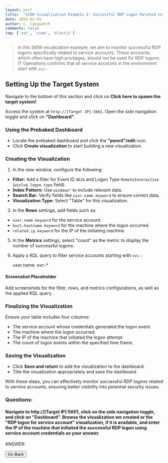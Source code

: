 ```yaml
---
layout: post
title:  "SIEM Visualisation Example 3: Successful RDP Logon Related to Service Accounts"
date: 2025-01-01
author: C. Casquatch
comments: false
tag: ['soc', 'siem', 'elastic']
---
```


> In this SIEM visualization example, we aim to monitor successful RDP logons specifically related to service accounts. These accounts, which often have high privileges, should not be used for RDP logons. IT Operations confirms that all service accounts in the environment start with `svc-`.

Setting Up the Target System
----------------------------

Navigate to the bottom of this section and click on **Click here to spawn the target system!**

Access the system at `http://[Target IP]:5601`. Open the side navigation toggle and click on **"Dashboard"**.

### Using the Prebaked Dashboard

*   Locate the prebaked dashboard and click the **"pencil"/edit** icon.
*   Click **Create visualization** to start building a new visualization.

### Creating the Visualization

1.  In the new window, configure the following:

*   **Filter:** Add a filter for Event ID `4624` and Logon Type `RemoteInteractive` (`winlog.logon.type` field).
*   **Index Pattern:** Use `windows*` to include relevant data.
*   **Search Bar:** Verify fields like `user.name.keyword` to ensure correct data.
*   **Visualization Type:** Select "Table" for this visualization.

3.  In the **Rows** settings, add fields such as:

*   `user.name.keyword` for the service account.
*   `host.hostname.keyword` for the machine where the logon occurred.
*   `related.ip.keyword` for the IP of the initiating machine.

5.  In the **Metrics** settings, select "count" as the metric to display the number of successful logons.
6.  Apply a KQL query to filter service accounts starting with `svc-`:
    
    user.name: svc-\*
    

#### Screenshot Placeholder

Add screenshots for the filter, rows, and metrics configurations, as well as the applied KQL query.

### Finalizing the Visualization

Ensure your table includes four columns:

*   The service account whose credentials generated the logon event.
*   The machine where the logon occurred.
*   The IP of the machine that initiated the logon attempt.
*   The count of logon events within the specified time frame.

### Saving the Visualization

*   Click **Save and return** to add the visualization to the dashboard.
*   Title the visualization appropriately and save the dashboard.

With these steps, you can effectively monitor successful RDP logons related to service accounts, ensuring better visibility into potential security issues.

### Questions:

#### Navigate to http://[Target IP]:5601, click on the side navigation toggle, and click on "Dashboard". Browse the visualization we created or the "RDP logon for service account" visualization, if it is available, and enter the IP of the machine that initiated the successful RDP logon using service account credentials as your answer.
ANSWER:


<button onclick="history.back()">Go Back</button>
